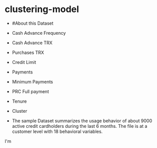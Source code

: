 # clustering-model

- #About this Dataset
- Cash Advance Frequency
- Cash Advance TRX
- Purchases TRX
- Credit Limit
- Payments
- Minimum Payments
- PRC Full payment
- Tenure
- Cluster

- The sample Dataset summarizes the usage behavior of about 9000 active credit cardholders during the last 6 months. The file is at a customer level with 18 behavioral variables.


I'm 